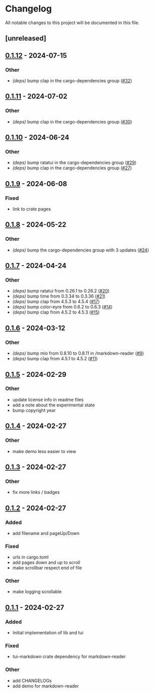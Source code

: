 # Changelog

All notable changes to this project will be documented in this file.

## [unreleased]

## [0.1.12](https://github.com/joshka/tui-markdown/compare/markdown-reader-v0.1.11...markdown-reader-v0.1.12) - 2024-07-15

### Other
- *(deps)* bump clap in the cargo-dependencies group ([#32](https://github.com/joshka/tui-markdown/pull/32))

## [0.1.11](https://github.com/joshka/tui-markdown/compare/markdown-reader-v0.1.10...markdown-reader-v0.1.11) - 2024-07-02

### Other
- *(deps)* bump clap in the cargo-dependencies group ([#30](https://github.com/joshka/tui-markdown/pull/30))

## [0.1.10](https://github.com/joshka/tui-markdown/compare/markdown-reader-v0.1.9...markdown-reader-v0.1.10) - 2024-06-24

### Other
- *(deps)* bump ratatui in the cargo-dependencies group ([#29](https://github.com/joshka/tui-markdown/pull/29))
- *(deps)* bump clap in the cargo-dependencies group ([#27](https://github.com/joshka/tui-markdown/pull/27))

## [0.1.9](https://github.com/joshka/tui-markdown/compare/markdown-reader-v0.1.8...markdown-reader-v0.1.9) - 2024-06-08

### Fixed
- link to crate pages

## [0.1.8](https://github.com/joshka/tui-markdown/compare/markdown-reader-v0.1.7...markdown-reader-v0.1.8) - 2024-05-22

### Other
- *(deps)* bump the cargo-dependencies group with 3 updates ([#24](https://github.com/joshka/tui-markdown/pull/24))

## [0.1.7](https://github.com/joshka/tui-markdown/compare/markdown-reader-v0.1.6...markdown-reader-v0.1.7) - 2024-04-24

### Other
- *(deps)* bump ratatui from 0.26.1 to 0.26.2 ([#20](https://github.com/joshka/tui-markdown/pull/20))
- *(deps)* bump time from 0.3.34 to 0.3.36 ([#21](https://github.com/joshka/tui-markdown/pull/21))
- *(deps)* bump clap from 4.5.3 to 4.5.4 ([#17](https://github.com/joshka/tui-markdown/pull/17))
- *(deps)* bump color-eyre from 0.6.2 to 0.6.3 ([#14](https://github.com/joshka/tui-markdown/pull/14))
- *(deps)* bump clap from 4.5.2 to 4.5.3 ([#15](https://github.com/joshka/tui-markdown/pull/15))

## [0.1.6](https://github.com/joshka/tui-markdown/compare/markdown-reader-v0.1.5...markdown-reader-v0.1.6) - 2024-03-12

### Other
- *(deps)* bump mio from 0.8.10 to 0.8.11 in /markdown-reader ([#9](https://github.com/joshka/tui-markdown/pull/9))
- *(deps)* bump clap from 4.5.1 to 4.5.2 ([#11](https://github.com/joshka/tui-markdown/pull/11))

## [0.1.5](https://github.com/joshka/tui-markdown/compare/markdown-reader-v0.1.4...markdown-reader-v0.1.5) - 2024-02-29

### Other
- update license info in readme files
- add a note about the experimental state
- bump copyright year

## [0.1.4](https://github.com/joshka/tui-markdown/compare/markdown-reader-v0.1.3...markdown-reader-v0.1.4) - 2024-02-27

### Other
- make demo less easier to view

## [0.1.3](https://github.com/joshka/tui-markdown/compare/markdown-reader-v0.1.2...markdown-reader-v0.1.3) - 2024-02-27

### Other
- fix more links / badges

## [0.1.2](https://github.com/joshka/tui-markdown/compare/markdown-reader-v0.1.1...markdown-reader-v0.1.2) - 2024-02-27

### Added
- add filename and pageUp/Down

### Fixed
- urls in cargo.toml
- add pages down and up to scroll
- make scrollbar respect end of file

### Other
- make logging scrollable

## [0.1.1](https://github.com/joshka/tui-markdown/compare/markdown-reader-v0.1.0...markdown-reader-v0.1.1) - 2024-02-27

### Added

- Initial implementation of lib and tui

### Fixed

- tui-markdown crate dependency for markdown-reader

### Other

- add CHANGELOGs
- add demo for markdown-reader

<!-- generated by git-cliff -->
